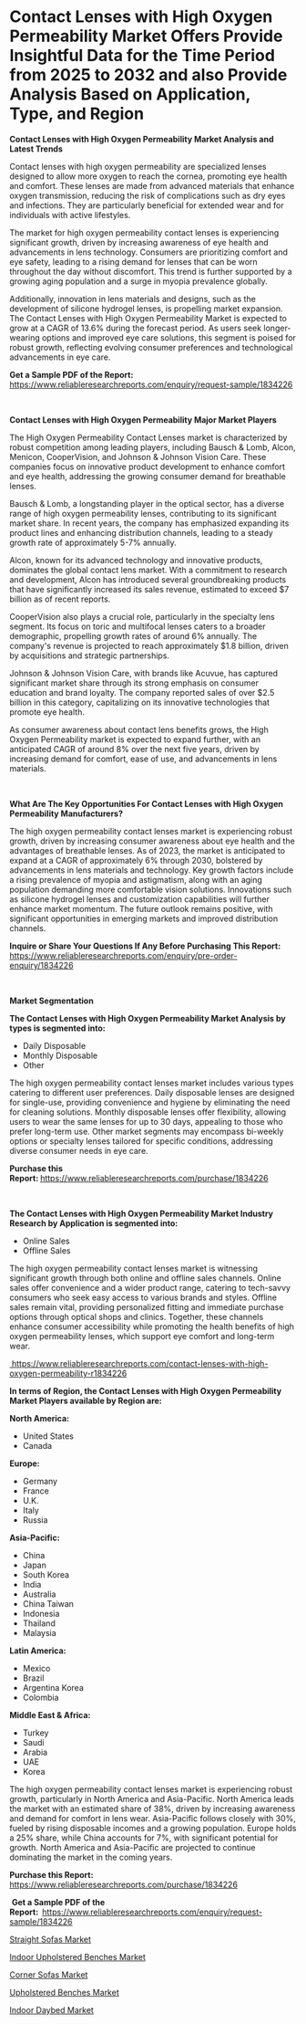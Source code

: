 <p><h1>Contact Lenses with High Oxygen Permeability Market Offers Provide Insightful Data for the Time Period from 2025 to 2032 and also Provide Analysis Based on Application, Type, and Region</h1></p><p><strong>Contact Lenses with High Oxygen Permeability Market Analysis and Latest Trends</strong></p>
<p><p>Contact lenses with high oxygen permeability are specialized lenses designed to allow more oxygen to reach the cornea, promoting eye health and comfort. These lenses are made from advanced materials that enhance oxygen transmission, reducing the risk of complications such as dry eyes and infections. They are particularly beneficial for extended wear and for individuals with active lifestyles.</p><p>The market for high oxygen permeability contact lenses is experiencing significant growth, driven by increasing awareness of eye health and advancements in lens technology. Consumers are prioritizing comfort and eye safety, leading to a rising demand for lenses that can be worn throughout the day without discomfort. This trend is further supported by a growing aging population and a surge in myopia prevalence globally.</p><p>Additionally, innovation in lens materials and designs, such as the development of silicone hydrogel lenses, is propelling market expansion. The Contact Lenses with High Oxygen Permeability Market is expected to grow at a CAGR of 13.6% during the forecast period. As users seek longer-wearing options and improved eye care solutions, this segment is poised for robust growth, reflecting evolving consumer preferences and technological advancements in eye care.</p></p>
<p><strong>Get a Sample PDF of the Report:&nbsp;</strong> <a href="https://www.reliableresearchreports.com/enquiry/request-sample/1834226?utm_campaign=116&utm_medium=2&utm_source=Github&utm_content=ia&utm_term=04042025&utm_id=contact-lenses-with-high-oxygen-permeability">https://www.reliableresearchreports.com/enquiry/request-sample/1834226</a></p>
<p>&nbsp;</p>
<p><strong>Contact Lenses with High Oxygen Permeability Major Market Players</strong></p>
<p><p>The High Oxygen Permeability Contact Lenses market is characterized by robust competition among leading players, including Bausch & Lomb, Alcon, Menicon, CooperVision, and Johnson & Johnson Vision Care. These companies focus on innovative product development to enhance comfort and eye health, addressing the growing consumer demand for breathable lenses.</p><p>Bausch & Lomb, a longstanding player in the optical sector, has a diverse range of high oxygen permeability lenses, contributing to its significant market share. In recent years, the company has emphasized expanding its product lines and enhancing distribution channels, leading to a steady growth rate of approximately 5-7% annually.</p><p>Alcon, known for its advanced technology and innovative products, dominates the global contact lens market. With a commitment to research and development, Alcon has introduced several groundbreaking products that have significantly increased its sales revenue, estimated to exceed $7 billion as of recent reports.</p><p>CooperVision also plays a crucial role, particularly in the specialty lens segment. Its focus on toric and multifocal lenses caters to a broader demographic, propelling growth rates of around 6% annually. The company's revenue is projected to reach approximately $1.8 billion, driven by acquisitions and strategic partnerships.</p><p>Johnson & Johnson Vision Care, with brands like Acuvue, has captured significant market share through its strong emphasis on consumer education and brand loyalty. The company reported sales of over $2.5 billion in this category, capitalizing on its innovative technologies that promote eye health.</p><p>As consumer awareness about contact lens benefits grows, the High Oxygen Permeability market is expected to expand further, with an anticipated CAGR of around 8% over the next five years, driven by increasing demand for comfort, ease of use, and advancements in lens materials.</p></p>
<p>&nbsp;</p>
<p><strong>What Are The Key Opportunities For Contact Lenses with High Oxygen Permeability Manufacturers?</strong></p>
<p><p>The high oxygen permeability contact lenses market is experiencing robust growth, driven by increasing consumer awareness about eye health and the advantages of breathable lenses. As of 2023, the market is anticipated to expand at a CAGR of approximately 6% through 2030, bolstered by advancements in lens materials and technology. Key growth factors include a rising prevalence of myopia and astigmatism, along with an aging population demanding more comfortable vision solutions. Innovations such as silicone hydrogel lenses and customization capabilities will further enhance market momentum. The future outlook remains positive, with significant opportunities in emerging markets and improved distribution channels.</p></p>
<p><strong>Inquire or Share Your Questions If Any Before Purchasing This Report:</strong> <a href="https://www.reliableresearchreports.com/enquiry/pre-order-enquiry/1834226?utm_campaign=116&utm_medium=2&utm_source=Github&utm_content=ia&utm_term=04042025&utm_id=contact-lenses-with-high-oxygen-permeability">https://www.reliableresearchreports.com/enquiry/pre-order-enquiry/1834226</a></p>
<p>&nbsp;</p>
<p><strong>Market Segmentation</strong></p>
<p><strong>The Contact Lenses with High Oxygen Permeability Market Analysis by types is segmented into:</strong></p>
<p><ul><li>Daily Disposable</li><li>Monthly Disposable</li><li>Other</li></ul></p>
<p><p>The high oxygen permeability contact lenses market includes various types catering to different user preferences. Daily disposable lenses are designed for single-use, providing convenience and hygiene by eliminating the need for cleaning solutions. Monthly disposable lenses offer flexibility, allowing users to wear the same lenses for up to 30 days, appealing to those who prefer long-term use. Other market segments may encompass bi-weekly options or specialty lenses tailored for specific conditions, addressing diverse consumer needs in eye care.</p></p>
<p><strong>Purchase this Report:&nbsp;</strong><a href="https://www.reliableresearchreports.com/purchase/1834226?utm_campaign=116&utm_medium=2&utm_source=Github&utm_content=ia&utm_term=04042025&utm_id=contact-lenses-with-high-oxygen-permeability">https://www.reliableresearchreports.com/purchase/1834226</a></p>
<p>&nbsp;</p>
<p><strong>The Contact Lenses with High Oxygen Permeability Market Industry Research by Application is segmented into:</strong></p>
<p><ul><li>Online Sales</li><li>Offline Sales</li></ul></p>
<p><p>The high oxygen permeability contact lenses market is witnessing significant growth through both online and offline sales channels. Online sales offer convenience and a wider product range, catering to tech-savvy consumers who seek easy access to various brands and styles. Offline sales remain vital, providing personalized fitting and immediate purchase options through optical shops and clinics. Together, these channels enhance consumer accessibility while promoting the health benefits of high oxygen permeability lenses, which support eye comfort and long-term wear.</p></p>
<p><a href="https://www.reliableresearchreports.com/contact-lenses-with-high-oxygen-permeability-r1834226?utm_campaign=116&utm_medium=2&utm_source=Github&utm_content=ia&utm_term=04042025&utm_id=contact-lenses-with-high-oxygen-permeability">&nbsp;https://www.reliableresearchreports.com/contact-lenses-with-high-oxygen-permeability-r1834226</a></p>
<p><strong>In terms of Region, the Contact Lenses with High Oxygen Permeability Market Players available by Region are:</strong></p>
<p>
    <p> <strong> North America: </strong>
        <ul>
            <li>United States</li>
            <li>Canada</li>
        </ul>
        </p> 
    <p> <strong> Europe: </strong>
        <ul>
            <li>Germany</li>
            <li>France</li>
            <li>U.K.</li>
            <li>Italy</li>
            <li>Russia</li>
        </ul>
        </p> 
    <p> <strong> Asia-Pacific: </strong>
        <ul>
            <li>China</li>
            <li>Japan</li>
            <li>South Korea</li>
            <li>India</li>
            <li>Australia</li>
            <li>China Taiwan</li>
            <li>Indonesia</li>
            <li>Thailand</li>
            <li>Malaysia</li>
        </ul>
        </p> 
    <p> <strong> Latin America: </strong>
        <ul>
            <li>Mexico</li>
            <li>Brazil</li>
            <li>Argentina Korea</li>
            <li>Colombia</li>
        </ul>
        </p> 
    <p> <strong> Middle East & Africa: </strong>
        <ul>
            <li>Turkey</li>
            <li>Saudi</li>
            <li>Arabia</li>
            <li>UAE</li>
            <li>Korea</li>
        </ul>
    </p>
    </p>
<p><p>The high oxygen permeability contact lenses market is experiencing robust growth, particularly in North America and Asia-Pacific. North America leads the market with an estimated share of 38%, driven by increasing awareness and demand for comfort in lens wear. Asia-Pacific follows closely with 30%, fueled by rising disposable incomes and a growing population. Europe holds a 25% share, while China accounts for 7%, with significant potential for growth. North America and Asia-Pacific are projected to continue dominating the market in the coming years.</p></p>
<p><strong>Purchase this Report: </strong><a href="https://www.reliableresearchreports.com/purchase/1834226?utm_campaign=116&utm_medium=2&utm_source=Github&utm_content=ia&utm_term=04042025&utm_id=contact-lenses-with-high-oxygen-permeability">https://www.reliableresearchreports.com/purchase/1834226</a></p>
<p>&nbsp;<strong>Get a Sample PDF of the Report:&nbsp;&nbsp;</strong><a href="https://www.reliableresearchreports.com/enquiry/request-sample/1834226?utm_campaign=116&utm_medium=2&utm_source=Github&utm_content=ia&utm_term=04042025&utm_id=contact-lenses-with-high-oxygen-permeability">https://www.reliableresearchreports.com/enquiry/request-sample/1834226</a></p>
<p><strong></strong></p>
<p><p><a href="https://github.com/ritooesiaba/Market-Research-Report-List-1/blob/main/straight-sofas-market.md?utm_campaign=116&utm_medium=2&utm_source=Github&utm_content=ia&utm_term=04042025&utm_id=contact-lenses-with-high-oxygen-permeability">Straight Sofas Market</a></p><p><a href="https://github.com/raaschadonle/Market-Research-Report-List-1/blob/main/indoor-upholstered-benches-market.md?utm_campaign=116&utm_medium=2&utm_source=Github&utm_content=ia&utm_term=04042025&utm_id=contact-lenses-with-high-oxygen-permeability">Indoor Upholstered Benches Market</a></p><p><a href="https://github.com/elvutedipela/Market-Research-Report-List-1/blob/main/corner-sofas-market.md?utm_campaign=116&utm_medium=2&utm_source=Github&utm_content=ia&utm_term=04042025&utm_id=contact-lenses-with-high-oxygen-permeability">Corner Sofas Market</a></p><p><a href="https://github.com/aarajlyre/Market-Research-Report-List-1/blob/main/upholstered-benches-market.md?utm_campaign=116&utm_medium=2&utm_source=Github&utm_content=ia&utm_term=04042025&utm_id=contact-lenses-with-high-oxygen-permeability">Upholstered Benches Market</a></p><p><a href="https://github.com/sawrovpipolo/Market-Research-Report-List-1/blob/main/indoor-daybed-market.md?utm_campaign=116&utm_medium=2&utm_source=Github&utm_content=ia&utm_term=04042025&utm_id=contact-lenses-with-high-oxygen-permeability">Indoor Daybed Market</a></p></p>